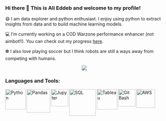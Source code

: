 ### Hi there 👋 This is Ali Eddeb and welcome to my profile!

😄 I am data explorer and python enthusiast. I enjoy using python to extract insights from data and to build machine learning models.

:computer: I’m currently working on a COD Warzone performance enhancer (not aimbot!!). You can check out my progress <a href="https://github.com/aeddeb/Predicting-Warzone-Wins-Based-on-Player-Performance">here</a>.

:soccer: I also love playing soccer but I think robots are still a ways away from competing with humans.

<p align="center">
  <img src="https://media.giphy.com/media/NWlBEcDW5evFS/giphy.gif" />
</p>

### Languages and Tools:

<img align="left" alt="Python" width = "65px" src="https://cdn.wccftech.com/wp-content/uploads/2015/10/python-logo.png" />
<img align="left" alt="Pandas" width = "75px" src="https://numfocus.org/wp-content/uploads/2016/07/pandas-logo-300.png" />
<img align="left" alt="Jupyter" width = "55px" src="https://upload.wikimedia.org/wikipedia/commons/thumb/3/38/Jupyter_logo.svg/1200px-Jupyter_logo.svg.png" />
<img align="left" alt="SQL" width = "85px" src="https://cdn.worldvectorlogo.com/logos/mysql.svg" />
<img align="left" alt="Tableau" width = "65px" src="https://i2.wp.com/zappysys.com/blog/wp-content/uploads/2018/06/tableau-integration-logo.png?fit=376%2C376&ssl=1" />
<img align="left" alt="Git Bash" width = "55px" src="https://hasura.io/blog/content/images/downloaded_images/setting-up-git-bash-for-windows-e26b59e44257/1-Je4yF-xdHEluVvmS0qw8JQ.png" />
<img align="left" alt="AWS" width = "60px" src="https://cdn.iconscout.com/icon/free/png-512/aws-1869025-1583149.png" />
